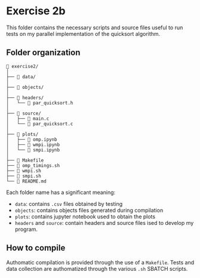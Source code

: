 # Exercise 2b

This folder contains the necessary scripts and source files useful to run tests on my parallel implementation of the quicksort algorithm.

## Folder organization
```
📂 exercise2/
│ 
├── 📂 data/
│
├── 📂 objects/   
│ 
├── 📂 headers/
│   └── 📄 par_quicksort.h
│
├── 📂 source/
│   ├── 📄 main.c
│   └── 📄 par_quicksort.c
│
├── 📂 plots/
│   ├── 📄 omp.ipynb
│   ├── 📄 wmpi.ipynb
│   └── 📄 smpi.ipynb
│
├── 📄 Makefile
├── 📄 omp_timings.sh
├── 📄 wmpi.sh
├── 📄 smpi.sh
└── 📰 README.md
```

Each folder name has a significant meaning:
- `data`: contains `.csv` files obtained by testing
- `objects`: contains objects files generated during compilation
- `plots`: contains jupyter notebook used to obtain the plots
- `headers` and `source`: contain headers and source files ised to develop my program.

## How to compile

Authomatic compilation is provided through the use of a `Makefile`. Tests and data collection are authomatized through the various `.sh` SBATCH scripts.